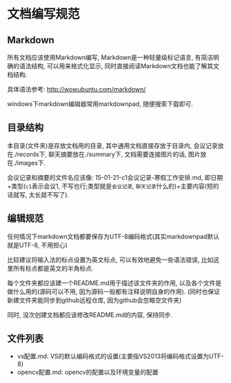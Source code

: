 # 文档编写规范 #
## Markdown ##
所有文档应该使用Markdown编写, Markdown是一种轻量级标记语言, 有简洁明确的语法结构, 可以用来格式化显示, 同时直接阅读Markdown文档也能了解其文档结构.

具体语法参考: http://wowubuntu.com/markdown/

windows下markdown编辑器常用markdownpad, 随便搜索下载即可. 

## 目录结构 ##
本目录(文件夹)是存放文档用的目录, 其中通用文档直接存放于目录内, 会议记录放在./records下, 聊天摘要放在./summary下, 文档需要连接图片的话, 图片放在./images下.

会议记录和摘要的文件名应该像: 15-01-21-c1会议记录-寒假工作安排.md, 即日期+类型(`c1`表示会议1, 不写也行;类型就是`会议记录`, `聊天记录`什么的)+主要内容(短的话就写, 太长就不写了).

## 编辑规范 ##
任何情况下markdown文档都要保存为UTF-8编码格式(其实markdownpad默认就是UTF-8, 不用担心)

比较建议将输入法的标点设置为英文标点, 可以有效地避免一些语法错误, 比如这里所有标点都是英文的半角标点. 

每个文件夹都应该建一个README.md用于描述该文件夹的作用, 以及各个文件是做什么用的(源码可以不用, 因为源码一般都有注释说明自身的作用). (同时也保证新建文件夹能同步到github远程仓库, 因为github会忽略空文件夹)

同时, 没次创建文档都应该修改README.md的内容, 保持同步.

## 文件列表 ##
- vs配置.md: VS的默认编码格式的设置(主要指VS2013将编码格式设置为UTF-8)
- opencv配置.md: opencv的配置以及环境变量的配置

